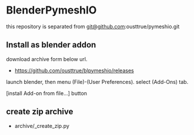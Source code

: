 # BlenderPymeshIO

this repository is separated from git@github.com:ousttrue/pymeshio.git

## Install as blender addon

download archive form below url.

* https://github.com/ousttrue/blpymeshio/releases

launch blender, then menu (File)-(User Preferences).
select (Add-Ons) tab.

[install Add-on from file...] button

## create zip archive

* archive/_create_zip.py
